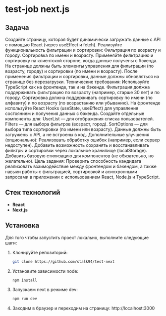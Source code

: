 # test-job next.js

## Задача
Создайте страницу, которая будет динамически загружать данные с API с помощью React (через useEffect и fetch).
Реализуйте функциональность фильтрации и сортировки:
Фильтрация по возрасту и городу.
Сортировка по имени и возрасту.
Применяйте фильтрацию и сортировку на клиентской стороне, когда данные получены с бэкенда.
На странице должны быть элементы управления для фильтрации (по возрасту, городу) и сортировки (по имени и возрасту).
После применения фильтрации и сортировки, данные должны обновляться на странице без перезагрузки.
Технические требования:
Используйте TypeScript как на фронтенде, так и на бэкенде.
Фильтрация должна поддерживать фильтрацию по возрасту (например, старше 30 лет) и по городу.
Сортировка должна поддерживать сортировку по имени (по алфавиту) и по возрасту (по возрастанию или убыванию).
На фронтенде используйте React Hooks (useState, useEffect) для управления состоянием и получения данных с бэкенда.
Создайте отдельные компоненты для:
UserList — для отображения списка пользователей.
Filters — для выбора фильтров (возраст, город).
SortOptions — для выбора типа сортировки (по имени или возрасту).
Данные должны быть загружены с API, а не встроены в код.
Дополнительные улучшения (опционально):
Реализовать обработку ошибок (например, если сервер недоступен).
Добавить возможность сохранять и восстанавливать фильтры и сортировки через локальное хранилище (localStorage).
Добавить базовую стилизацию для компонентов (не обязательно, но желательно).
Цель задания:
Проверить способность кандидата реализовать взаимодействие между фронтендом и бэкендом, а также навыки работы с фильтрацией, сортировкой и асинхронными запросами в приложении с использованием React, Node.js и TypeScript.

## Стек технологий

- **React**
- **Next,js**


## Установка

Для того чтобы запустить проект локально, выполните следующие шаги:

1. Клонируйте репозиторий:

   ```bash
   git clone https://github.com/stalk94/test-next
   
2. Установите зависимости node:

    ```bash
    npm install

3. Запускаем next в режиме dev:

    ```bash
    npm run dev

4. Заходим в браузер и переходим на страницу: http://localhost:3000